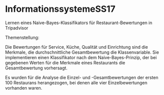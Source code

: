 # InformationssystemeSS17

Lernen eines Naive-Bayes-Klassifikators für Restaurant-Bewertungen in Tripadvisor

Themenstellung:

Die Bewertungen für Service, Küche, Qualität und Einrichtung sind die Merkmale, die durchschnittliche Gesamtbewertung die Klassenvariable. Sie implementieren einen Klassifikator nach dem Naive-Bayes-Prinzip, der bei gegebenen Werten für die Merkmale eines Restaurants die Gesamtbewertung vorhersagt.

Es wurden für die Analyse die Einzel- und -Gesamtbewertungen der ersten 100 Restaurans herangezogen, bei denen alle vier Einzelbewertungen vorhanden waren.
